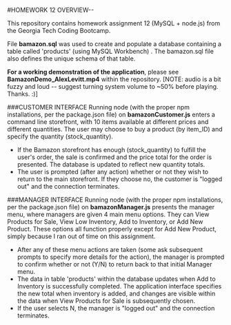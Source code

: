 #HOMEWORK 12 OVERVIEW--

This repository contains homework assignment 12 (MySQL + node.js) from the Georgia Tech Coding Bootcamp.

File **bamazon.sql** was used to create and populate a database containing a table called 'products' (using MySQL Workbench) . The bamazon.sql file also defines the unique schema of that table.

**For a working demonstration of the application**, please see **BamazonDemo_AlexLevitt.mp4** within the repository.
[NOTE: audio is a bit fuzzy and loud -- suggest turning system volume to ~50% before playing. Thanks. :)]


###CUSTOMER INTERFACE
Running node (with the proper npm installations, per the package.json file) on **bamazonCustomer.js** enters a command line storefront, with 10 items available at different prices and different quantities. The user may choose to buy a product (by item_ID) and specify the quantity (stock_quantity).

- If the Bamazon storefront has enough (stock_quantity) to fulfill the user's order, the sale is confirmed and the price total for the order is presented. The database is updated to reflect new quantity totals.
- The user is prompted (after any action) whether or not they wish to return to the main storefront. If they choose no, the customer is "logged out" and the connection terminates.


###MANAGER INTERFACE
Running node (with the proper npm installations, per the package.json file) on **bamazonManager.js** presents the manager menu, where managers are given 4 main menu options. They can View Products for Sale, View Low Inventory, Add to Inventory, or Add New Product. These options all function properly except for Add New Product, simply because I ran out of time on this assignment.

- After any of these menu actions are taken (some ask subsequent prompts to specify more details for the action), the manager is prompted to confirm whether or not (Y/N) to return back to that initial Manager menu. 
- The data in table 'products' within the database updates when Add to Inventory is successfully completed. The application interface specifies the new total when inventory is added, and changes are visible within the data when View Products for Sale is subsequently chosen.
- If the user selects N, the manager is "logged out" and the connection terminates.



